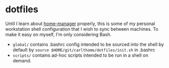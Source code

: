# dotfiles
Until I learn about [home-manager](https://github.com/nix-community/home-manager) properly, this is some of my personal workstation shell configuration that I wish to sync between machines. To make it easy on myself, I'm only considering Bash.

- `global/` contains .bashrc config intended to be sourced into the shell by default by `source $HOME/git/carlthome/dotfiles/init.sh` in .bashrc
- `scripts/` contains ad-hoc scripts intended to be run in a shell on demand.
